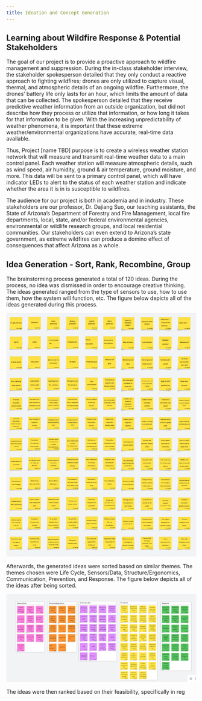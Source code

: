 ```yaml
---
title: Ideation and Concept Generation
---
```


## Learning about Wildfire Response & Potential Stakeholders

The goal of our project is to provide a proactive approach to wildfire management and suppression. During the in-class stakeholder interview, the stakeholder spokesperson detailed that they only conduct a reactive approach to fighting wildfires; drones are only utilized to capture visual, thermal, and atmospheric details of an ongoing wildfire. Furthermore, the drones’ battery life only lasts for an hour, which limits the amount of data that can be collected. The spokesperson detailed that they receive predictive weather information from an outside organization, but did not describe how they process or utilize that information, or how long it takes for that information to be given. With the increasing unpredictability of weather phenomena, it is important that these extreme weather/environmental organizations have accurate, real-time data available. 

Thus, Project [name TBD] purpose is to create a wireless weather station network that will measure and transmit real-time weather data to a main control panel. Each weather station will measure atmospheric details, such as wind speed, air humidity, ground & air temperature, ground moisture, and more. This data will be sent to a primary control panel, which will have indicator LEDs to alert to the status of each weather station and indicate whether the area it is in is susceptible to wildfires. 

The audience for our project is both in academia and in industry. These stakeholders are our professor, Dr. Dajiang Suo, our teaching assistants, the State of Arizona’s Department of Forestry and Fire Management, local fire departments, local, state, and/or federal environmental agencies, environmental or wildlife research groups, and local residential communities. Our stakeholders can even extend to Arizona’s state government, as extreme wildfires can produce a domino effect of consequences that affect Arizona as a whole. 

## Idea Generation - Sort, Rank, Recombine, Group

The brainstorming process generated a total of 120 ideas. During the process, no idea was dismissed in order to encourage creative thinking. The ideas generated ranged from the type of sensors to use, how to use them, how the system will function, etc. The figure below depicts all of the ideas generated during this process. 

![alt text](generated_ideas.png)

Afterwards, the generated ideas were sorted based on similar themes. The themes chosen were Life Cycle, Sensors/Data, Structure/Ergonomics, Communication, Prevention, and Response. The figure below depicts all of the ideas after being sorted. 

![alt text](sorted_ideas.png)

The ideas were then ranked based on their feasibility, specifically in reg
